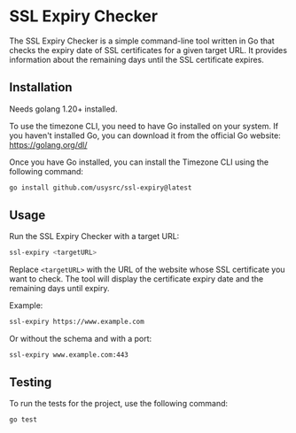 # SSL Expiry Checker

The SSL Expiry Checker is a simple command-line tool written in Go that checks the expiry date of SSL certificates for a given target URL. It provides information about the remaining days until the SSL certificate expires.

## Installation
Needs golang 1.20+ installed.

To use the timezone CLI, you need to have Go installed on your system. If you haven't installed Go, you can download it from the official Go website: https://golang.org/dl/

Once you have Go installed, you can install the Timezone CLI using the following command:

```bash
go install github.com/usysrc/ssl-expiry@latest
```

## Usage

Run the SSL Expiry Checker with a target URL:

```sh
ssl-expiry <targetURL>
```

Replace `<targetURL>` with the URL of the website whose SSL certificate you want to check. The tool will display the certificate expiry date and the remaining days until expiry.

Example:

```sh
ssl-expiry https://www.example.com
```

Or without the schema and with a port:

```
ssl-expiry www.example.com:443
```

## Testing

To run the tests for the project, use the following command:

```sh
go test
